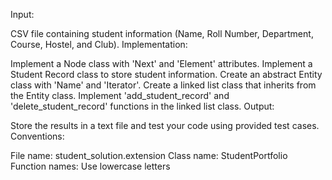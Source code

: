Input:

CSV file containing student information (Name, Roll Number, Department, Course, Hostel, and Club).
Implementation:

Implement a Node class with 'Next' and 'Element' attributes.
Implement a Student Record class to store student information.
Create an abstract Entity class with 'Name' and 'Iterator'.
Create a linked list class that inherits from the Entity class.
Implement 'add_student_record' and 'delete_student_record' functions in the linked list class.
Output:

Store the results in a text file and test your code using provided test cases.
Conventions:

File name: student_solution.extension
Class name: StudentPortfolio
Function names: Use lowercase letters

